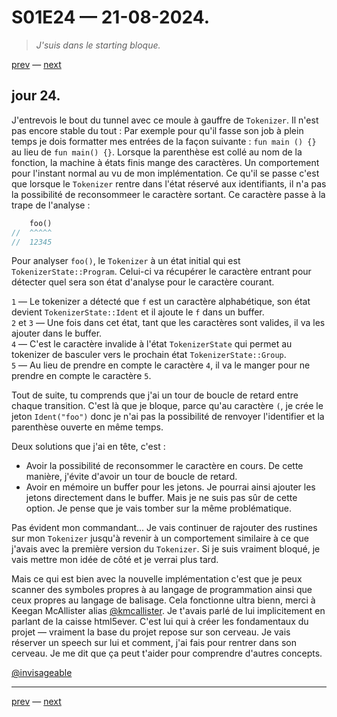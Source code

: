 # S01E24 — 21-08-2024.

> *J'suis dans le starting bloque.*

[prev](S01E23-20-08-2024.md) — [next](S01E25-22-08-2024.md)

## jour 24.

J'entrevois le bout du tunnel avec ce moule à gauffre de `Tokenizer`. Il n'est pas encore stable du tout : Par exemple pour qu'il fasse son job à plein temps je dois formatter mes entrées de la façon suivante : `fun main () {}` au lieu de `fun main() {}`. Lorsque la parenthèse est collé au nom de la fonction, la machine à états finis mange des caractères. Un comportement pour l'instant normal au vu de mon implémentation. Ce qu'il se passe c'est que lorsque le `Tokenizer` rentre dans l'état réservé aux identifiants, il n'a pas la possibilité de reconsommeer le caractère sortant. Ce caractère passe à la trape de l'analyse :   

```rs
    foo()
//  ^^^^^
//  12345
```

Pour analyser `foo()`, le `Tokenizer` à un état initial qui est `TokenizerState::Program`. Celui-ci va récupérer le caractère entrant pour détecter quel sera son état d'analyse pour le caractère courant.   

`1` — Le tokenizer a détecté que `f` est un caractère alphabétique, son état devient `TokenizerState::Ident` et il ajoute le `f` dans un buffer.    
`2` et `3` — Une fois dans cet état, tant que les caractères sont valides, il va les ajouter dans le buffer.    
`4` — C'est le caractère invalide à l'état `TokenizerState` qui permet au tokenizer de basculer vers le prochain état `TokenizerState::Group`.    
`5` — Au lieu de prendre en compte le caractère `4`, il va le manger pour ne prendre en compte le caractère `5`.    

Tout de suite, tu comprends que j'ai un tour de boucle de retard entre chaque transition. C'est là que je bloque, parce qu'au caractère `(`, je crée le jeton `Ident("foo")` donc je n'ai pas la possibilité de renvoyer l'identifier et la parenthèse ouverte en même temps.   

Deux solutions que j'ai en tête, c'est :    

- Avoir la possibilité de reconsommer le caractère en cours. De cette manière, j'évite d'avoir un tour de boucle de retard. 
- Avoir en mémoire un buffer pour les jetons. Je pourrai ainsi ajouter les jetons directement dans le buffer. Mais je ne suis pas sûr de cette option. Je pense que je vais tomber sur la même problématique.   

Pas évident mon commandant... Je vais continuer de rajouter des rustines sur mon `Tokenizer` jusqu'à revenir à un comportement similaire à ce que j'avais avec la première version du `Tokenizer`. Si je suis vraiment bloqué, je vais mettre mon idée de côté et je verrai plus tard.    

Mais ce qui est bien avec la nouvelle implémentation c'est que je peux scanner des symboles propres à au langage de programmation ainsi que ceux propres au langage de balisage. Cela fonctionne ultra bienn, merci à Keegan McAllister alias [@kmcallister](https://github.com/kmcallister). Je t'avais parlé de lui implicitement en parlant de la caisse html5ever. C'est lui qui à créer les fondamentaux du projet — vraiment la base du projet repose sur son cerveau. Je vais réserver un speech sur lui et comment, j'ai fais pour rentrer dans son cerveau. Je me dit que ça peut t'aider pour comprendre d'autres concepts.   

[@invisageable](https://twitter.com/invisageable)   

---

[prev](S01E23-20-08-2024.md) — [next](S01E25-22-08-2024.md)   
